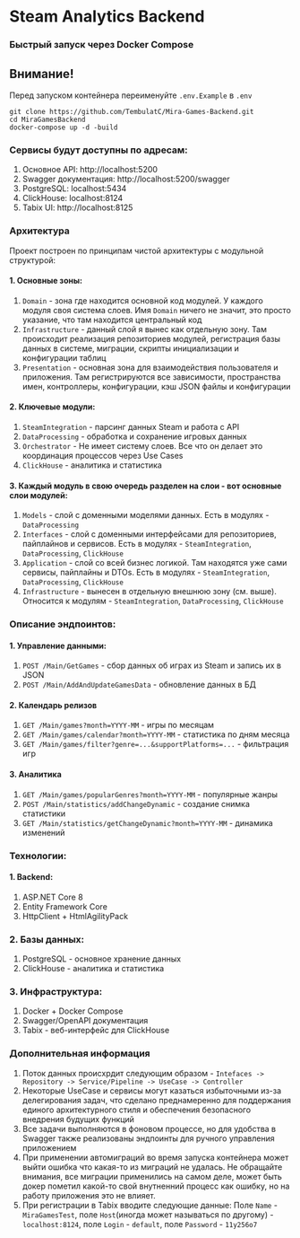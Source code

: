 # Steam Analytics Backend
### Быстрый запуск через Docker Compose
## Внимание!
Перед запуском контейнера переименуйте `.env.Example` в `.env`
```
git clone https://github.com/TembulatC/Mira-Games-Backend.git
cd MiraGamesBackend
docker-compose up -d -build
```

### Сервисы будут доступны по адресам:
1. Основное API: http://localhost:5200
2. Swagger документация: http://localhost:5200/swagger
3. PostgreSQL: localhost:5434
4. ClickHouse: localhost:8124
5. Tabix UI: http://localhost:8125


### Архитектура
Проект построен по принципам чистой архитектуры с модульной структурой:

#### 1. Основные зоны:
1. `Domain` - зона где находится основной код модулей. У каждого модуля своя система слоев. Имя `Domain` ничего не значит, это просто указание, что там находится центральный код
2. `Infrastructure` - данный слой я вынес как отдельную зону. Там происходит реализация репозиториев модулей, регистрация базы данных в системе, миграции, скрипты инициализации и конфигурации таблиц
3. `Presentation` - основная зона для взаимодействия пользователя и приложения. Там регистрируются все зависимости, пространства имен, контроллеры, конфигурации, кэш JSON файлы и конфигурации

#### 2. Ключевые модули:
1. `SteamIntegration` - парсинг данных Steam и работа с API
2. `DataProcessing` - обработка и сохранение игровых данных
3. `Orchestrator` - Не имеет систему слоев. Все что он делает это координация процессов через Use Cases
4. `ClickHouse` - аналитика и статистика

#### 3. Каждый модуль в свою очередь разделен на слои - вот основные слои модулей:
1. `Models` - слой с доменными моделями данных. Есть в модулях - `DataProcessing`
2. `Interfaces` - слой с доменными интерфейсами для репозиториев, пайплайнов и сервисов. Есть в модулях - `SteamIntegration`, `DataProcessing`, `ClickHouse`
3. `Application` - слой со всей бизнес логикой. Там находятся уже сами сервисы, пайплайны и DTOs. Есть в модулях - `SteamIntegration`, `DataProcessing`, `ClickHouse`
4. `Infrastructure` - вынесен в отдельную внешнюю зону (см. выше). Относится к модулям - `SteamIntegration`, `DataProcessing`, `ClickHouse`


### Описание эндпоинтов:

#### 1. Управление данными:
1. `POST /Main/GetGames` - сбор данных об играх из Steam и запись их в JSON
2. `POST /Main/AddAndUpdateGamesData` - обновление данных в БД

#### 2. Календарь релизов
1. `GET /Main/games?month=YYYY-MM` - игры по месяцам
2. `GET /Main/games/calendar?month=YYYY-MM` - статистика по дням месяца
3. `GET /Main/games/filter?genre=...&supportPlatforms=...` - фильтрация игр

#### 3. Аналитика
1. `GET /Main/games/popularGenres?month=YYYY-MM` - популярные жанры
2. `POST /Main/statistics/addChangeDynamic` - создание снимка статистики
3. `GET /Main/statistics/getChangeDynamic?month=YYYY-MM` - динамика изменений


### Технологии:

#### 1. Backend:
1. ASP.NET Core 8
2. Entity Framework Core
3. HttpClient + HtmlAgilityPack

### 2. Базы данных:
1. PostgreSQL - основное хранение данных
2. ClickHouse - аналитика и статистика

### 3. Инфраструктура:
1. Docker + Docker Compose
2. Swagger/OpenAPI документация
3. Tabix - веб-интерфейс для ClickHouse


### Дополнительная информация
1. Поток данных происхрдит следующим образом - `Intefaces -> Repository -> Service/Pipeline -> UseCase -> Controller`
2. Некоторые UseCase и сервисы могут казаться избыточными из-за делегирования задач, что сделано преднамеренно для поддержания единого архитектурного стиля и обеспечения безопасного внедрения будущих функций
3. Все задачи выполняются в фоновом процессе, но для удобства в Swagger также реализованы эндпоинты для ручного управления приложением
4. При применении автомиграций во время запуска контейнера может выйти ошибка что какая-то из миграций не удалась. Не обращайте внимания, все миграции применились на самом деле, может быть докер пометил какой-то свой внутненний процесс как ошибку, но на работу приложения это не влияет.
5. При регистрации в Tabix вводите следующие данные: Поле `Name` - `MiraGamesTest`, поле `Host`(иногда может называться по другому) - `localhost:8124`, поле `Login` - `default`, поле `Password` - `11y256o7`
